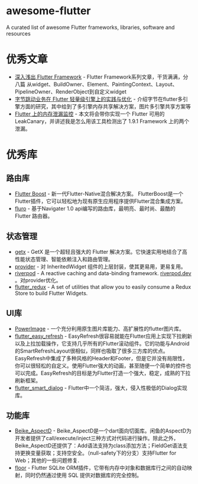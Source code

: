 # awesome-flutter
A curated list of awesome Flutter frameworks, libraries, software and resources



# 优秀文章

* [深入浅出 Flutter Framework](https://zxfcumtcs.github.io/2020/05/01/deepinto-flutter-widget/) - Flutter Framework系列文章，干货满满，分八篇
从widget、BuildOwner、Element、PaintingContext、Layout、PipelineOwner、RenderObject到自定义widget
* [字节跳动业务在 Flutter 轻量级引擎上的实践与优化](https://my.oschina.net/u/4180867/blog/5395182) - 介绍字节在flutter多引擎方面的研究，其中给到了多引擎内存共享解决方案，图片多引擎共享方案等
* [Flutter 上的内存泄漏监控](https://flutter.cn/community/tutorials/memory-leak-monitoring-on-flutter) - 本文将会带你实现一个 Flutter 可用的 LeakCanary，并讲述我是怎么用该工具检测出了 1.9.1 Framework 上的两个泄漏。



# 优秀库

## 路由库

* [Flutter Boost](https://github.com/alibaba/flutter_boost) - 新一代Flutter-Native混合解决方案。 FlutterBoost是一个Flutter插件，它可以轻松地为现有原生应用程序提供Flutter混合集成方案。
* [fluro](https://github.com/lukepighetti/fluro) - 基于Navigater 1.0 api编写的路由库，最明亮、最时尚、最酷的 Flutter 路由器。

## 状态管理

* [getx](https://github.com/jonataslaw/getx) - GetX 是一个超轻且强大的 Flutter 解决方案。它快速实用地结合了高性能状态管理、智能依赖注入和路由管理。
* [provider](https://github.com/rrousselGit/provider) - 对 InheritedWidget 组件的上层封装，使其更易用，更易复用。
* [riverpod](https://github.com/rrousselGit/riverpod) - A reactive caching and data-binding framework. [riverpod.dev](https://riverpod.dev) 。对provider优化。
* [flutter_redux](https://github.com/brianegan/flutter_redux) - A set of utilities that allow you to easily consume a Redux Store to build Flutter Widgets.

## UI库

* [PowerImage](https://github.com/alibaba/power_image) - 一个充分利用原生图片库能力、高扩展性的flutter图片库。
* [flutter_easy_refresh](https://github.com/xuelongqy/flutter_easy_refresh) - EasyRefresh很容易就能在Flutter应用上实现下拉刷新以及上拉加载操作，它支持几乎所有的Flutter滚动组件。它的功能与Android的SmartRefreshLayout很相似，同样也吸取了很多三方库的优点。EasyRefresh中集成了多种风格的Header和Footer，但是它并没有局限性，你可以很轻松的自定义。使用Flutter强大的动画，甚至随便一个简单的控件也可以完成。EasyRefresh的目标是为Flutter打造一个强大，稳定，成熟的下拉刷新框架。
* [flutter_smart_dialog](https://github.com/fluttercandies/flutter_smart_dialog) - Flutter中一个简洁，强大，侵入性极低的Dialog实现库。

## 功能库

* [Beike_AspectD](https://github.com/LianjiaTech/Beike_AspectD) - Beike_AspectD是一个dart面向切面库。闲鱼的AspectD为开发者提供了call/execute/inject三种方式对代码进行操作。除此之外，Beike_AspectD还提供了：Add语法支持为class添加方法；FieldGet语法支持更换变量获取；支持空安全。（null-safety下的分支）支持Flutter for Web；其他的一些问题修复.
* [floor](https://github.com/pinchbv/floor) - Flutter SQLite ORM插件，它带有内存中对象和数据库行之间的自动映射，同时仍然通过使用 SQL 提供对数据库的完全控制。
